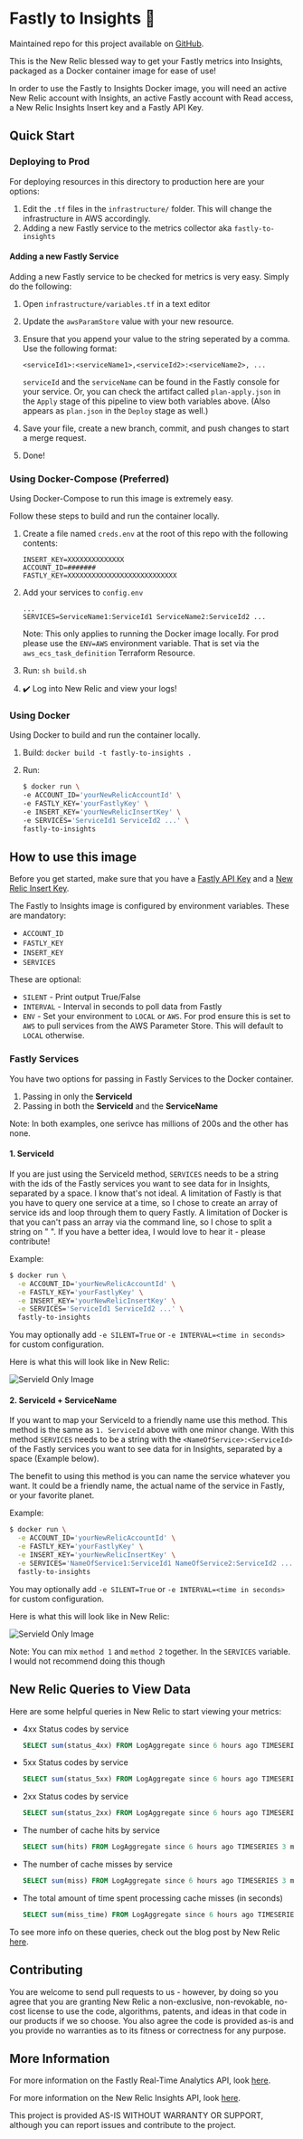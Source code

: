 # Fastly to Insights 🚀

Maintained repo for this project available on [GitHub](https://github.com/GrantBirki/fastly-to-insights).

This is the New Relic blessed way to get your Fastly metrics into Insights, packaged as a Docker container image for ease of use!

In order to use the Fastly to Insights Docker image, you will need an active New Relic account with Insights, an active Fastly account with Read access, a New Relic Insights Insert key and a Fastly API Key.

## Quick Start

### Deploying to Prod

For deploying resources in this directory to production here are your options:

1. Edit the `.tf` files in the `infrastructure/` folder. This will change the infrastructure in AWS accordingly.
2. Adding a new Fastly service to the metrics collector aka `fastly-to-insights`

#### Adding a new Fastly Service

Adding a new Fastly service to be checked for metrics is very easy. Simply do the following:

1. Open `infrastructure/variables.tf` in a text editor
2. Update the `awsParamStore` value with your new resource.
3. Ensure that you append your value to the string seperated by a comma. Use the following format:

    ```text
    <serviceId1>:<serviceName1>,<serviceId2>:<serviceName2>, ...
    ```

    `serviceId` and the `serviceName` can be found in the Fastly console for your service. Or, you can check the artifact called `plan-apply.json` in the `Apply` stage of this pipeline to view both variables above. (Also appears as `plan.json` in the `Deploy` stage as well.)

4. Save your file, create a new branch, commit, and push changes to start a merge request.
5. Done!

### Using Docker-Compose (Preferred)

Using Docker-Compose to run this image is extremely easy.

Follow these steps to build and run the container locally.

1. Create a file named `creds.env` at the root of this repo with the following contents:

    ```dosini
    INSERT_KEY=XXXXXXXXXXXXXX
    ACCOUNT_ID=#######
    FASTLY_KEY=XXXXXXXXXXXXXXXXXXXXXXXXXXX
    ```

2. Add your services to `config.env`

    ```dosini
    ...
    SERVICES=ServiceName1:ServiceId1 ServiceName2:ServiceId2 ...
    ```

    Note: This only applies to running the Docker image locally. For prod please use the `ENV=AWS` environment variable. That is set via the `aws_ecs_task_definition` Terraform Resource.

3. Run: `sh build.sh`

4. ✔️ Log into New Relic and view your logs!

### Using Docker

Using Docker to build and run the container locally.

1. Build: `docker build -t fastly-to-insights .`
2. Run:

    ```bash
    $ docker run \
    -e ACCOUNT_ID='yourNewRelicAccountId' \
    -e FASTLY_KEY='yourFastlyKey' \
    -e INSERT_KEY='yourNewRelicInsertKey' \
    -e SERVICES='ServiceId1 ServiceId2 ...' \
    fastly-to-insights
    ```

## How to use this image

Before you get started, make sure that you have a [Fastly API Key](https://docs.fastly.com/guides/account-management-and-security/using-api-tokens) and a [New Relic Insert Key](https://docs.newrelic.com/docs/insights/insights-data-sources/custom-data/insert-custom-events-insights-api#register).

The Fastly to Insights image is configured by environment variables. These are mandatory:

* `ACCOUNT_ID`
* `FASTLY_KEY`
* `INSERT_KEY`
* `SERVICES`

These are optional:

* `SILENT` - Print output True/False
* `INTERVAL` - Interval in seconds to poll data from Fastly
* `ENV` - Set your environment to `LOCAL` or `AWS`. For prod ensure this is set to `AWS` to pull services from the AWS Parameter Store. This will default to `LOCAL` otherwise.

### Fastly Services

You have two options for passing in Fastly Services to the Docker container.

1. Passing in only the **ServiceId**
2. Passing in both the **ServiceId** and the **ServiceName**

Note: In both examples, one serivce has millions of 200s and the other has none.

#### 1. ServiceId

If you are just using the ServiceId method, `SERVICES` needs to be a string with the ids of the Fastly services you want to see data for in Insights, separated by a space. I know that's not ideal. A limitation of Fastly is that you have to query one service at a time, so I chose to create an array of service ids and loop through them to query Fastly. A limitation of Docker is that you can't pass an array via the command line, so I chose to split a string on " ". If you have a better idea, I would love to hear it - please contribute!

Example:

```bash
$ docker run \
  -e ACCOUNT_ID='yourNewRelicAccountId' \
  -e FASTLY_KEY='yourFastlyKey' \
  -e INSERT_KEY='yourNewRelicInsertKey' \
  -e SERVICES='ServiceId1 ServiceId2 ...' \
  fastly-to-insights
```

You may optionally add `-e SILENT=True` or `-e INTERVAL=<time in seconds>` for custom configuration.

Here is what this will look like in New Relic:

![ServieId Only Image](assets/img/service-id-only.png)

#### 2. ServiceId + ServiceName

If you want to map your ServiceId to a friendly name use this method. This method is the same as `1. ServiceId` above with one minor change. With this method `SERVICES` needs to be a string with the `<NameOfService>:<ServiceId>` of the Fastly services you want to see data for in Insights, separated by a space (Example below).

The benefit to using this method is you can name the service whatever you want. It could be a friendly name, the actual name of the service in Fastly, or your favorite planet.

Example:

```bash
$ docker run \
  -e ACCOUNT_ID='yourNewRelicAccountId' \
  -e FASTLY_KEY='yourFastlyKey' \
  -e INSERT_KEY='yourNewRelicInsertKey' \
  -e SERVICES='NameOfService1:ServiceId1 NameOfService2:ServiceId2 ...' \
  fastly-to-insights
```

You may optionally add `-e SILENT=True` or `-e INTERVAL=<time in seconds>` for custom configuration.

Here is what this will look like in New Relic:

![ServieId Only Image](assets/img/friendly-service-name.png)

Note: You can mix `method 1` and `method 2` together. In the `SERVICES` variable. I would not recommend doing this though

## New Relic Queries to View Data

Here are some helpful queries in New Relic to start viewing your metrics:

* 4xx Status codes by service

    ```sql
    SELECT sum(status_4xx) FROM LogAggregate since 6 hours ago TIMESERIES 3 minutes facet service
    ```

* 5xx Status codes by service

    ```sql
    SELECT sum(status_5xx) FROM LogAggregate since 6 hours ago TIMESERIES 3 minutes facet service
    ```

* 2xx Status codes by service

    ```sql
    SELECT sum(status_2xx) FROM LogAggregate since 6 hours ago TIMESERIES 3 minutes facet service
    ```

* The number of cache hits by service

    ```sql
    SELECT sum(hits) FROM LogAggregate since 6 hours ago TIMESERIES 3 minutes facet service
    ```

* The number of cache misses by service

    ```sql
    SELECT sum(miss) FROM LogAggregate since 6 hours ago TIMESERIES 3 minutes facet service
    ```

* The total amount of time spent processing cache misses (in seconds)

    ```sql
    SELECT sum(miss_time) FROM LogAggregate since 6 hours ago TIMESERIES 3 minutes facet service
    ```

To see more info on these queries, check out the blog post by New Relic [here](https://blog.newrelic.com/engineering/monitor-fastly-data/).

## Contributing

You are welcome to send pull requests to us - however, by doing so you agree that you are granting New Relic a non-exclusive, non-revokable, no-cost license to use the code, algorithms, patents, and ideas in that code in our products if we so choose. You also agree the code is provided as-is and you provide no warranties as to its fitness or correctness for any purpose.

## More Information

For more information on the Fastly Real-Time Analytics API, look [here](https://docs.fastly.com/api/analytics).

For more information on the New Relic Insights API, look [here](https://docs.newrelic.com/docs/insights/insights-data-sources/custom-data/insert-custom-events-insights-api).

This project is provided AS-IS WITHOUT WARRANTY OR SUPPORT, although you can report issues and contribute to the project.
